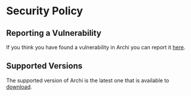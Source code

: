 # Security Policy

## Reporting a Vulnerability

If you think you have found a vulnerability in Archi you can report it [here](https://github.com/archimatetool/archi/security/advisories/new).

## Supported Versions

The supported version of Archi is the latest one that is available to [download](https://www.archimatetool.com/download/).

